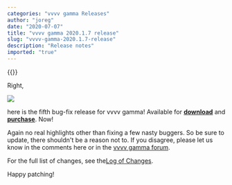 ```yaml
---
categories: "vvvv gamma Releases"
author: "joreg"
date: "2020-07-07"
title: "vvvv gamma 2020.1.7 release"
slug: "vvvv-gamma-2020.1.7-release"
description: "Release notes"
imported: "true"
---
```


{{<previousRelease>}}

Right,

![](vvvv-2020.1.7.png)

here is the fifth bug-fix release for vvvv gamma! Available for **[download](https://visualprogramming.net/#Download)** and **[purchase](https://store.vvvv.org)**. Now!

Again no real highlights other than fixing a few nasty buggers. So be sure to update, there shouldn't be a reason not to. If you disagree, please let us know in the comments here or in the [vvvv gamma forum](https://discourse.vvvv.org/c/vvvv-gamma/28).

For the full list of changes, see the[Log of Changes](https://thegraybook.vvvv.org/changelog/2020.1.html).

Happy patching!
